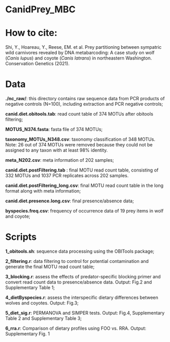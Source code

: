 # CanidPrey_MBC
 
# How to cite:
Shi, Y., Hoareau, Y., Reese, EM. et al. Prey partitioning between sympatric wild carnivores revealed by DNA metabarcoding: A case study on wolf (*Canis lupus*) and coyote (*Canis latrans*) in northeastern Washington. Conservation Genetics (2021).

# Data

**./nc_raw/**: this directory contains raw sequence data from PCR products of negative controls (N=100), including extraction and PCR negative controls; 

**canid.diet.obitools.tab**: read count table of 374 MOTUs after obitools filtering;

**MOTUS_N374.fasta**: fasta file of 374 MOTUs; 

**taxonomy_MOTUs_N348.csv**: taxonomy classification of 348 MOTUs. Note: 26 out of 374 MOTUs were removed because they could not be assigned to any taxon with at least 98% identity.

**meta_N202.csv**: meta information of 202 samples; 

**canid.diet.postFiltering.tab** : final MOTU read count table, consisting of 332 MOTUs and 1037 PCR replicates across 202 samples. 

**canid.diet.postFiltering_long.csv**: final MOTU read count table in the long format along with meta information; 

**canid.diet.presence.long.csv**: final presence/absence data;

**byspecies.freq.csv**: frequency of occurrence data of 19 prey items in wolf and coyote;

# Scripts

**1_obitools.sh**: sequence data processing using the OBITools package;

**2_filtering.r**: data filtering to control for potential contamination and generate the final MOTU read count table;

**3_blocking.r**: assess the effects of predator-specific blocking primer and convert read count data to presence/absence data. Output: Fig.2 and Supplementary Table 1;

**4_dietByspecies.r**: assess the interspecific dietary differences between wolves and coyotes. Output: Fig.3;

**5_diet_sig.r**: PERMANOVA and SIMPER tests. Output: Fig.4, Supplementary Table 2 and Supplementary Table 3;

**6_rra.r**: Comparison of dietary profiles using FOO vs. RRA. Output: Supplementary Fig. 1
